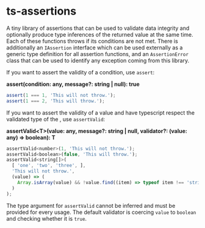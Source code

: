 # ts-assertions

A tiny library of assertions that can be used to validate data integrity and optionally produce type inferences of the returned value at the same time. Each of these functions throws if its conditions are not met. There is additionally an `IAssertion` interface which can be used externally as a generic type definition for all assertion functions, and an `AssertionError` class that can be used to identify any exception coming from this library.

If you want to assert the validity of a condition, use `assert`:

**assert(condition: any, message?: string | null): true**

```javascript
assert(1 === 1, 'This will not throw.');
assert(1 === 2, 'This will throw.');
```

If you want to assert the validity of a value and have typescript respect the validated type of the , use `assertValid`:

**assertValid&lt;T&gt;(value: any, message?: string | null, validator?: (value: any) => boolean): T**

```javascript
assertValid<number>(1, 'This will not throw.');
assertValid<boolean>(false, 'This will throw.');
assertValid<string[]>(
  [ 'one', 'two', 'three', ],
  'This will not throw.',
  (value) => (
    Array.isArray(value) && !value.find((item) => typeof item !== 'string')
  )
);
```

The type argument for `assertValid` cannot be inferred and must be provided for every usage. The default validator is coercing `value` to `boolean` and checking whether it is `true`.
